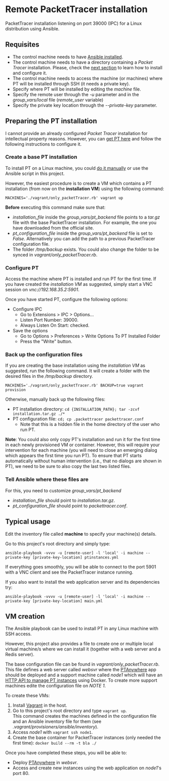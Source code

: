 # Remote PacketTracer installation
PacketTracer installation listening on port 39000 (IPC) for a Linux distribution using Ansible.

## Requisites

 * The control machine needs to have [Ansible installed](http://www.ansible.com).
 * The control machine needs to have a directory containing a _Packet Tracer_ installation. Please, check the [next section](#preparing-pt-installation) to learn how to install and configure it.
 * The control machine needs to access the machine (or machines) where PT will be installed through SSH (it needs a private key).
  * Specify where PT will be installed by editing the _machine_ file. 
  * Specify the remote user through the _-u_ parameter and in the _group\_vars/local_ file (_remote\_user_ variable)
  * Specify the private key location through the _--private-key_ parameter.

##  <a name="preparing-pt-installation">Preparing the PT installation</a>

I cannot provide an already configured _Packet Tracer_ installation for intellectual property reasons.
However, you can [get PT here](https://www.netacad.com/about-networking-academy/packet-tracer) and follow the following instructions to configure it.


### Create a base PT installation

To install PT on a Linux machine, you could [do it manually](https://www.youtube.com/watch?v=7A2rIcwl_co) or use the Ansible script in this project.

However, the easiest procedure is to create a VM which contains a PT installation (from now on the __installation VM__) using the following command:

    MACHINES='./vagrant/only_packetTracer.rb' vagrant up


__Before__ executing this command make sure that:

 * _installation\_file_ inside the _group\_vars/pt\_backend_ file points to a _tar.gz_ file with the base PacketTracer installation. For example, the one you have downloaded from the official site.
 * _pt\_configuration\_file_ inside the _group\_vars/pt\_backend_ file is set to _False_. Alternatively you can add the path to a previous PacketTracer configuration file.
 * The folder _/tmp/backup_ exists. You could also change the folder to be synced in _vagrant/only\_packetTracer.rb_.


### Configure PT

Access the machine where PT is installed and run PT for the first time.
If you have created the _installation VM_ as suggested, simply start a VNC session on _vnc://192.168.35.2:5901_.

Once you have started PT, configure the following options:
 * Configure IPC
   * Go to Extensions > IPC > Options...
   * Listen Port Number: 39000.
   * Always Listen On Start: checked.
 * Save the options
   * Go to Options > Preferences > Write Options To PT Installed Folder
   * Press the "Write" button.


### Back up the configuration files

If you are creating the base installation using the _installation VM_ as suggested, run the following command.
It will create a folder with the desired files in the _/tmp/backup_ directory.

    MACHINES='./vagrant/only_packetTracer.rb' BACKUP=true vagrant provision


Otherwise, manually back up the following files:

 * PT installation directory: ```cd {INSTALLATION_PATH}; tar -zcvf installation.tar.gz ./*```
 * PT configuration file: ```cd; cp .packettracer packettracer.conf```
   * Note that this is a hidden file in the home directory of the user who run PT.

__Note__: You could also only copy PT's installation and run it for the first time in each newly provisioned VM or container.
However, this will require your intervention for each machine (you will need to close an emerging dialog which appears the first time you run PT).
To ensure that PT starts automatically without human intervention (i.e., that no dialogs are shown in PT), we need to be sure to also copy the last two listed files.


### Tell Ansible where these files are

For this, you need to customize _group\_vars/pt\_backend_ 

 * _installation\_file_ should point to _installation.tar.gz_.
 * _pt\_configuration\_file_ should point to _packettracer.conf_.


## Typical usage

Edit the inventory file called __machine__ to specify your machine(s) details.

Go to this project's root directory and simply type:

    ansible-playbook -vvvv -u [remote-user] -l 'local' -i machine --private-key [private-key-location] ptinstances.yml

If everything goes smoothly, you will be able to connect to the port 5901 with a VNC client and see the PacketTracer instance running.

If you also want to install the web application server and its dependencies try:

    ansible-playbook -vvvv -u [remote-user] -l 'local' -i machine --private-key [private-key-location] main.yml

## VM creation

The Ansible playbook can be used to install PT in any Linux machine with SSH access.

However, this project also provides a file to create one or multiple local virtual machine/s where we can install it (together with a web server and a Redis server).

The base configuration file can be found in _vagrant/only_packetTracer.rb_.
This file defines a web server called _websvr_ where the [PTAnywhere](https://github.com/gomezgoiri/ptAnywhere) app should be deployed and a support machine called _node1_ which will have an [HTTP API to manage PT instances](https://github.com/gomezgoiri/pt-instances-management) using Docker.
To create more support machines edite the configuration file on _NOTE 1_.


To create these VMs:
 1. Install [Vagrant](https://www.vagrantup.com/) in the host.
 2. Go to this project's root directory and type ```vagrant up```. <br />
    This command creates the machines defined in the configuration file and an Ansible inventory file for them (see _.vagrant/provisioners/ansible/inventory_).
 3. Access _node1_ with ```vagrant ssh node1```.
 4. Create the base container for PacketTracer instances (only needed the first time): ```docker build --rm -t bla ./```

Once you have completed these steps, you will be able to:
 * Deploy [PTAnywhere](https://github.com/gomezgoiri/ptAnywhere) in _websvr_.
 * Access and create new instances using the web application on _node1_'s port 80.
